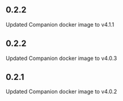 ## 0.2.2
Updated Companion docker image to v4.1.1

## 0.2.2
Updated Companion docker image to v4.0.3

## 0.2.1
Updated Companion docker image to v4.0.2
